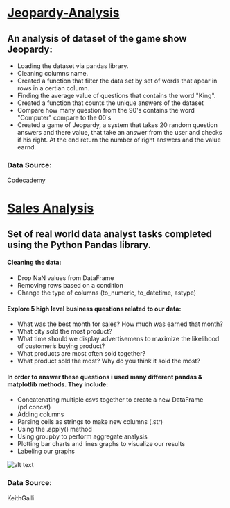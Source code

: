 # [Jeopardy-Analysis](https://github.com/Michaelbab7/Jeopardy-Analsis/blob/main/Jeoprdy%20project.ipynb)
## An analysis of  dataset of the game show Jeopardy:
* Loading the dataset via pandas library. 
* Cleaning columns name.
* Created a function that filter the data set by set of words that apear in rows in a certian column.
* Finding the average value of questions that contains the word "King".
* Created a function that counts the unique answers of the dataset
* Compare how many question from the 90's contains the word "Computer" compare to the 00's
* Created a game of Jeopardy, a system that takes 20 random question answers and there value, that take an answer from the user and checks if his right. At the end return the number of right answers and the value earnd.

### Data Source:
Codecademy






# [Sales Analysis](https://github.com/Michaelbab7/Michael-Portfolio/blob/main/Sales%20Analysis.ipynb)
## Set of real world data analyst tasks completed using the Python Pandas library.
#### Cleaning the data:
* Drop NaN values from DataFrame
* Removing rows based on a condition
* Change the type of columns (to_numeric, to_datetime, astype)

####  Explore 5 high level business questions related to our data:
* What was the best month for sales? How much was earned that month?
* What city sold the most product?
* What time should we display advertisemens to maximize the likelihood of customer’s buying product?
* What products are most often sold together?
* What product sold the most? Why do you think it sold the most?

#### In order to answer these questions i used many different pandas & matplotlib methods. They include:
* Concatenating multiple csvs together to create a new DataFrame (pd.concat)
* Adding columns
* Parsing cells as strings to make new columns (.str)
* Using the .apply() method
* Using groupby to perform aggregate analysis
* Plotting bar charts and lines graphs to visualize our results
* Labeling our graphs

![alt text](https://github.com/Michaelbab7/Michael-Portfolio/blob/main/sales%20image.png)



### Data Source:
KeithGalli

